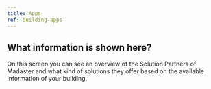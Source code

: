 ```yaml
---
title: Apps
ref: building-apps
---
```


## What information is shown here?
On this screen you can see an overview of the Solution Partners of Madaster and what kind of solutions they offer based on the available information of your building.
